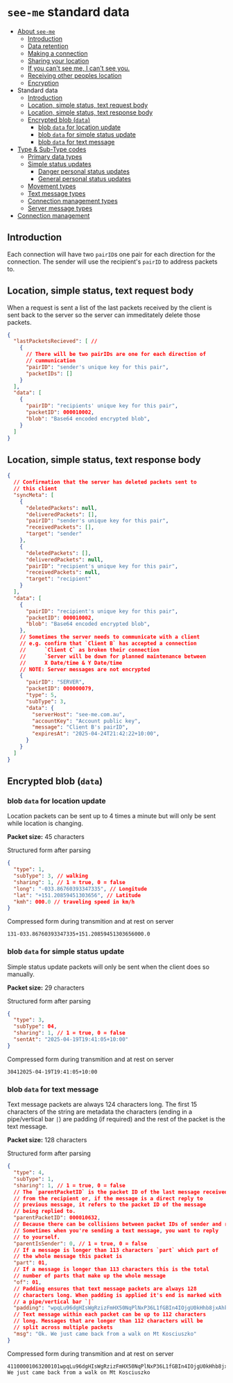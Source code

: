 # `see-me` standard data

* [About `see-me`](./README.md)
  * [Introduction](./README.md#introduction)
  * [Data retention](./README.md#data-retention)
  * [Making a connection](./README.md#making-a-connection)
  * [Sharing your location](./README.md#sharing-your-location)
  * [If you can't see me, I can't see you.](./README.md#if-you-cant-see-me-i-cant-see-you)
  * [Receiving other peoples location](./README.md#receiving-other-peoples-location)
  * [Encryption](./README.md#encryption)
* Standard data
  * [Introduction](#introduction)
  * [Location, simple status, text request body](#location-simple-status-text-request-body)
  * [Location, simple status, text response body](#location-simple-status-text-response-body)
  * [Encrypted blob (`data`)](#encrypted-blob-data)
    * [blob `data` for location update](#blob-data-for-location-update)
    * [blob `data` for simple status update](#blob-data-for-simple-status-update)
    * [blob `data` for text message](#blob-data-for-text-message)
* [Type & Sub-Type codes](./README_status.md)
  * [Primary data types](./README_status.md#primary-data-types)
  * [Simple status updates](./README_status.md#simple-status-updates)
    * [Danger personal status updates](./README_status.md#danger-personal-status-updates)
    * [General personal status updates](./README_status.md#general-personal-status-updates)
  * [Movement types](./README_status.md#movement-types)
  * [Text message types](./README_status.md#text-message-types)
  * [Connection management types](./README_status.md#connection-management-types)
  * [Server message types](./README_status.md#server-message-types)
* [Connection management](./README_connection.md)


## Introduction

Each connection will have two `pairID`s one pair for each direction
for the connection. The sender will use the recipient's `pairID` to
address packets to.


## Location, simple status, text request body

When a request is sent a list of the last packets received by the
client is sent back to the server so the server can immeditately
delete those packets.

```json
{
  "lastPacketsRecieved": [ //
    {
      // There will be two pairIDs are one for each direction of
      // cummunication
      "pairID": "sender's unique key for this pair",
      "packetIDs": []
    }
  ],
  "data": [
    {
      "pairID": "recipients' unique key for this pair",
      "packetID": 000010002,
      "blob": "Base64 encoded encrypted blob",
    }
  ]
}
```

## Location, simple status, text response body

```json
{
  // Confirmation that the server has deleted packets sent to
  // this client
  "syncMeta": [
    {
      "deletedPackets": null,
      "deliveredPackets": [],
      "pairID": "sender's unique key for this pair",
      "receivedPackets": [],
      "target": "sender"
    },
    {
      "deletedPackets": [],
      "deliveredPackets": null,
      "pairID": "recipient's unique key for this pair",
      "receivedPackets": null,
      "target": "recipient"
    }
  ],
  "data": [
    {
      "pairID": "recipient's unique key for this pair",
      "packetID": 000010002,
      "blob": "Base64 encoded encrypted blob",
    },
    // Sometimes the server needs to communicate with a client
    // e.g. confirm that `Client B` has accepted a connection
    //      `Client C` as broken their connection
    //      `Server will be down for planned maintenance between
    //      X Date/time & Y Date/time
    // NOTE: Server messages are not encrypted
    {
      "pairID": "SERVER",
      "packetID": 000000079,
      "type": 5,
      "subType": 3,
      "data": {
        "serverHost": "see-me.com.au",
        "accountKey": "Account public key",
        "message": "Client B's pairID",
        "expiresAt": "2025-04-24T21:42:22+10:00",
      }
    }
  ]
}
```

## Encrypted blob (`data`)

### blob `data` for location update

Location packets can be sent up to 4 times a minute but will only be
sent while location is changing.

__Packet size:__ 45 characters

Structured form after parsing

```json
{
  "type": 1,
  "subType": 3, // walking
  "sharing": 1, // 1 = true, 0 = false
  "long": "-033.86760393347335", // Longitude
  "lat": "+151.20859451303656", // Latitude
  "kmh": 000.0 // traveling speed in km/h
}
```

Compressed form during transmition and at rest on server

```text
131-033.86760393347335+151.20859451303656000.0
```


### blob `data` for simple status update

Simple status update packets will only be sent when the client does
so manually.

__Packet size:__ 29 characters

Structured form after parsing

```json
{
  "type": 3,
  "subType": 04,
  "sharing": 1, // 1 = true, 0 = false
  "sentAt": "2025-04-19T19:41:05+10:00"
}
```

Compressed form during transmition and at rest on server

```text
30412025-04-19T19:41:05+10:00
```

### blob `data` for text message

Text message packets are always 124 characters long. The first 15
characters of the string are metadata the characters (ending in a
pipe/vertical bar `|`) are padding (if required) and the rest of
the packet is the text message.

__Packet size:__ 128 characters

Structured form after parsing

```json
{
  "type": 4,
  "subType": 1,
  "sharing": 1, // 1 = true, 0 = false
  // The `parentPacketID` is the packet ID of the last message received
  // from the recipient or, if the message is a direct reply to
  // previous message, it refers to the packet ID of the message
  // being replied to.
  "parentPacketID": 000010632,
  // Because there can be collisions between packet IDs of sender and recipient this indicates whether this message should be attached to the  the parent
  // Sometimes when you're sending a text message, you want to reply
  // to yourself.
  "parentIsSender": 0, // 1 = true, 0 = false
  // If a message is longer than 113 characters `part` which part of
  // the whole message this packet is
  "part": 01,
  // If a message is longer than 113 characters this is the total
  // number of parts that make up the whole message
  "of": 01,
  // Padding ensures that text message packets are always 128
  // characters long. When padding is applied it's end is marked with
  // a pipe/vertical bar `|`
  "padding": "wpqLu96dgHIsWgRzizFmHX50NqPlNxP36L1fGBIn4IOjgU0kHhb8jxAhkE9J",
  // Text message within each packet can be up to 112 characters
  // long. Messages that are longer than 112 characters will be
  // split across multiple packets
  "msg": "Ok. We just came back from a walk on Mt Kosciuszko"
}
```

Compressed form during transmition and at rest on server

```text
41100001063200101wpqLu96dgHIsWgRzizFmHX50NqPlNxP36L1fGBIn4IOjgU0kHhb8jxAhkE9J|Ok. We just came back from a walk on Mt Kosciuszko
```
